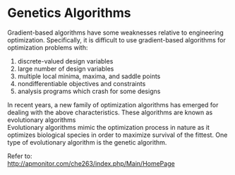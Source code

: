 # Genetics Algorithms  


Gradient-based algorithms have some weaknesses relative to engineering optimization.
Specifically, it is difficult to use gradient-based algorithms for optimization problems with:
1) discrete-valued design variables
2) large number of design variables
3) multiple local minima, maxima, and saddle points
4) nondifferentiable objectives and constraints
5) analysis programs which crash for some designs  

In recent years, a new family of optimization algorithms has emerged for dealing with the above characteristics. These algorithms are known as evolutionary algorithms  
Evolutionary algorithms mimic the optimization process in nature as it optimizes biological species in order to maximize survival of the fittest. One type of evolutionary algorithm is the genetic algorithm.  
 



Refer to:  
http://apmonitor.com/che263/index.php/Main/HomePage  
